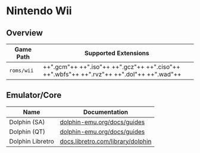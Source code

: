 # Nintendo Wii

## Overview

| Game Path | Supported Extensions |
| --- | --- |
| `roms/wii` | ++".gcm"++ ++".iso"++ ++".gcz"++ ++".ciso"++ ++".wbfs"++ ++".rvz"++ ++".dol"++ ++".wad"++ |

## Emulator/Core

| Name | Documentation |
| --- | --- |
| Dolphin (SA) | [dolphin-emu.org/docs/guides](https://dolphin-emu.org/docs/guides/) |
| Dolphin (QT) | [dolphin-emu.org/docs/guides](https://dolphin-emu.org/docs/guides/) |
| Dolphin Libretro | [docs.libretro.com/library/dolphin](https://docs.libretro.com/library/dolphin/) |
